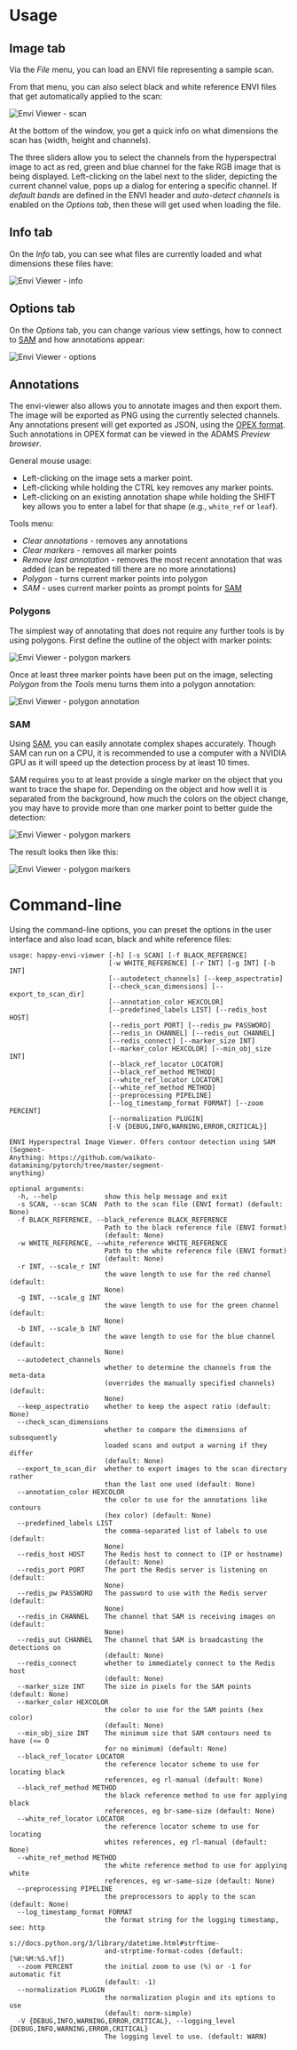 # Usage

## Image tab

Via the *File* menu, you can load an ENVI file representing a sample scan.

From that menu, you can also select black and white reference ENVI files that
get automatically applied to the scan:

![Envi Viewer - scan](img/envi_viewer-scan.png)

At the bottom of the window, you get a quick info on what dimensions the
scan has (width, height and channels). 

The three sliders allow you to select the channels from the hyperspectral 
image to act as red, green and blue channel for the fake RGB image that is 
being displayed. Left-clicking on the label next to the slider, depicting
the current channel value, pops up a dialog for entering a specific channel.
If *default bands* are defined in the ENVI header and *auto-detect channels*
is enabled on the *Options tab*, then these will get used when loading the
file.


## Info tab

On the *Info* tab, you can see what files are currently loaded and what 
dimensions these files have:

![Envi Viewer - info](img/envi_viewer-info.png)


## Options tab

On the *Options* tab, you can change various view settings, how to connect
to [SAM](../sam.md) and how annotations appear:

![Envi Viewer - options](img/envi_viewer-options.png)


## Annotations

The envi-viewer also allows you to annotate images and then export them.
The image will be exported as PNG using the currently selected channels.
Any annotations present will get exported as JSON, using the 
[OPEX format](https://github.com/WaikatoLink2020/objdet-predictions-exchange-format). 
Such annotations in OPEX format can be viewed in the ADAMS *Preview browser*.

General mouse usage:

* Left-clicking on the image sets a marker point.
* Left-clicking while holding the CTRL key removes any marker points.
* Left-clicking on an existing annotation shape while holding the SHIFT key
  allows you to enter a label for that shape (e.g., `white_ref` or `leaf`).

Tools menu:

* *Clear annotations* - removes any annotations
* *Clear markers* - removes all marker points
* *Remove last annotation* - removes the most recent annotation that was added 
  (can be repeated till there are no more annotations)
* *Polygon* - turns current marker points into polygon
* *SAM* - uses current marker points as prompt points for [SAM](../sam.md)

### Polygons

The simplest way of annotating that does not require any further tools is by
using polygons. First define the outline of the object with marker points: 

![Envi Viewer - polygon markers](img/envi_viewer-polygon1.png)

Once at least three marker points have been put on the image, selecting 
*Polygon* from the *Tools* menu turns them into a polygon annotation:

![Envi Viewer - polygon annotation](img/envi_viewer-polygon2.png)


### SAM

Using [SAM](../sam.md), you can easily annotate complex shapes accurately.
Though SAM can run on a CPU, it is recommended to use a computer with a
NVIDIA GPU as it will speed up the detection process by at least 10 times.

SAM requires you to at least provide a single marker on the object that you
want to trace the shape for. Depending on the object and how well it is 
separated from the background, how much the colors on the object change, you
may have to provide more than one marker point to better guide the detection:

![Envi Viewer - polygon markers](img/envi_viewer-sam1.png)

The result looks then like this:

![Envi Viewer - polygon markers](img/envi_viewer-sam2.png)


# Command-line

Using the command-line options, you can preset the options in the user interface
and also load scan, black and white reference files:

```
usage: happy-envi-viewer [-h] [-s SCAN] [-f BLACK_REFERENCE]
                         [-w WHITE_REFERENCE] [-r INT] [-g INT] [-b INT]
                         [--autodetect_channels] [--keep_aspectratio]
                         [--check_scan_dimensions] [--export_to_scan_dir]
                         [--annotation_color HEXCOLOR]
                         [--predefined_labels LIST] [--redis_host HOST]
                         [--redis_port PORT] [--redis_pw PASSWORD]
                         [--redis_in CHANNEL] [--redis_out CHANNEL]
                         [--redis_connect] [--marker_size INT]
                         [--marker_color HEXCOLOR] [--min_obj_size INT]
                         [--black_ref_locator LOCATOR]
                         [--black_ref_method METHOD]
                         [--white_ref_locator LOCATOR]
                         [--white_ref_method METHOD]
                         [--preprocessing PIPELINE]
                         [--log_timestamp_format FORMAT] [--zoom PERCENT]
                         [--normalization PLUGIN]
                         [-V {DEBUG,INFO,WARNING,ERROR,CRITICAL}]

ENVI Hyperspectral Image Viewer. Offers contour detection using SAM (Segment-
Anything: https://github.com/waikato-datamining/pytorch/tree/master/segment-
anything)

optional arguments:
  -h, --help            show this help message and exit
  -s SCAN, --scan SCAN  Path to the scan file (ENVI format) (default: None)
  -f BLACK_REFERENCE, --black_reference BLACK_REFERENCE
                        Path to the black reference file (ENVI format)
                        (default: None)
  -w WHITE_REFERENCE, --white_reference WHITE_REFERENCE
                        Path to the white reference file (ENVI format)
                        (default: None)
  -r INT, --scale_r INT
                        the wave length to use for the red channel (default:
                        None)
  -g INT, --scale_g INT
                        the wave length to use for the green channel (default:
                        None)
  -b INT, --scale_b INT
                        the wave length to use for the blue channel (default:
                        None)
  --autodetect_channels
                        whether to determine the channels from the meta-data
                        (overrides the manually specified channels) (default:
                        None)
  --keep_aspectratio    whether to keep the aspect ratio (default: None)
  --check_scan_dimensions
                        whether to compare the dimensions of subsequently
                        loaded scans and output a warning if they differ
                        (default: None)
  --export_to_scan_dir  whether to export images to the scan directory rather
                        than the last one used (default: None)
  --annotation_color HEXCOLOR
                        the color to use for the annotations like contours
                        (hex color) (default: None)
  --predefined_labels LIST
                        the comma-separated list of labels to use (default:
                        None)
  --redis_host HOST     The Redis host to connect to (IP or hostname)
                        (default: None)
  --redis_port PORT     The port the Redis server is listening on (default:
                        None)
  --redis_pw PASSWORD   The password to use with the Redis server (default:
                        None)
  --redis_in CHANNEL    The channel that SAM is receiving images on (default:
                        None)
  --redis_out CHANNEL   The channel that SAM is broadcasting the detections on
                        (default: None)
  --redis_connect       whether to immediately connect to the Redis host
                        (default: None)
  --marker_size INT     The size in pixels for the SAM points (default: None)
  --marker_color HEXCOLOR
                        the color to use for the SAM points (hex color)
                        (default: None)
  --min_obj_size INT    The minimum size that SAM contours need to have (<= 0
                        for no minimum) (default: None)
  --black_ref_locator LOCATOR
                        the reference locator scheme to use for locating black
                        references, eg rl-manual (default: None)
  --black_ref_method METHOD
                        the black reference method to use for applying black
                        references, eg br-same-size (default: None)
  --white_ref_locator LOCATOR
                        the reference locator scheme to use for locating
                        whites references, eg rl-manual (default: None)
  --white_ref_method METHOD
                        the white reference method to use for applying white
                        references, eg wr-same-size (default: None)
  --preprocessing PIPELINE
                        the preprocessors to apply to the scan (default: None)
  --log_timestamp_format FORMAT
                        the format string for the logging timestamp, see: http
                        s://docs.python.org/3/library/datetime.html#strftime-
                        and-strptime-format-codes (default: [%H:%M:%S.%f])
  --zoom PERCENT        the initial zoom to use (%) or -1 for automatic fit
                        (default: -1)
  --normalization PLUGIN
                        the normalization plugin and its options to use
                        (default: norm-simple)
  -V {DEBUG,INFO,WARNING,ERROR,CRITICAL}, --logging_level {DEBUG,INFO,WARNING,ERROR,CRITICAL}
                        The logging level to use. (default: WARN)
```
